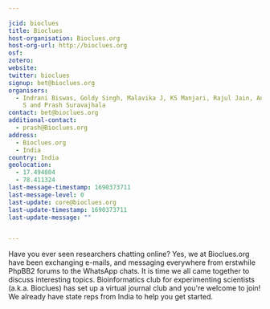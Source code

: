 ```yaml
---
    
jcid: bioclues
title: Bioclues
host-organisation: Bioclues.org
host-org-url: http://bioclues.org
osf: 
zotero:
website: 
twitter: bioclues
signup: bet@bioclues.org
organisers:
  - Indrani Biswas, Goldy Singh, Malavika J, KS Manjari, Rajul Jain, Anil Kumar
    S and Prash Suravajhala
contact: bet@bioclues.org
additional-contact:
  - prash@Bioclues.org
address:
  - Bioclues.org
  - India
country: India
geolocation:
  - 17.494804
  - 78.411324
last-message-timestamp: 1690373711
last-message-level: 0
last-update: core@bioclues.org
last-update-timestamp: 1690373711
last-update-message: ""


---
```


Have you ever seen researchers chatting online?  Yes, we at Bioclues.org have been exchanging e-mails, and messaging everywhere from erstwhile PhpBB2 forums to the WhatsApp chats.  It is time we all came together to discuss interesting topics.  Bioinformatics club for experimenting scientists (a.k.a. Bioclues) has set up a virtual journal club and you're welcome to join! We already have state reps from India to help you get started.
